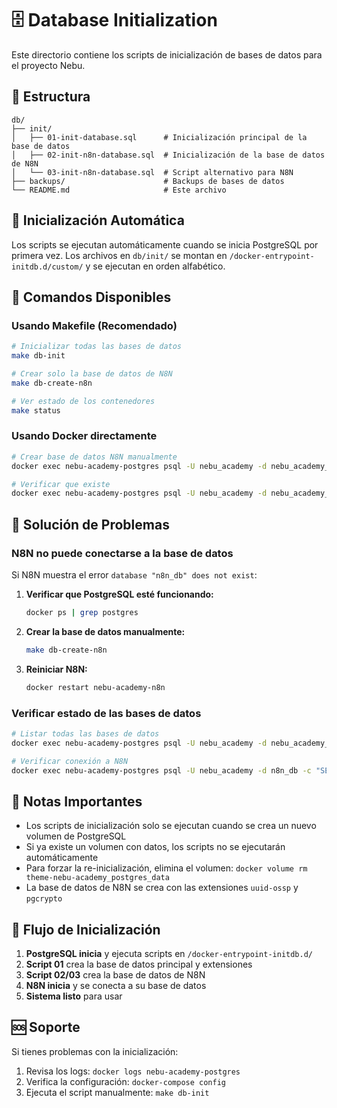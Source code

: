 # 🗄️ Database Initialization

Este directorio contiene los scripts de inicialización de bases de datos para el proyecto Nebu.

## 📁 Estructura

```
db/
├── init/
│   ├── 01-init-database.sql      # Inicialización principal de la base de datos
│   ├── 02-init-n8n-database.sql  # Inicialización de la base de datos de N8N
│   └── 03-init-n8n-database.sql  # Script alternativo para N8N
├── backups/                      # Backups de bases de datos
└── README.md                     # Este archivo
```

## 🚀 Inicialización Automática

Los scripts se ejecutan automáticamente cuando se inicia PostgreSQL por primera vez. Los archivos en `db/init/` se montan en `/docker-entrypoint-initdb.d/custom/` y se ejecutan en orden alfabético.

## 🔧 Comandos Disponibles

### Usando Makefile (Recomendado)

```bash
# Inicializar todas las bases de datos
make db-init

# Crear solo la base de datos de N8N
make db-create-n8n

# Ver estado de los contenedores
make status
```

### Usando Docker directamente

```bash
# Crear base de datos N8N manualmente
docker exec nebu-academy-postgres psql -U nebu_academy -d nebu_academy_dev -c "CREATE DATABASE n8n_db;"

# Verificar que existe
docker exec nebu-academy-postgres psql -U nebu_academy -d nebu_academy_dev -c "\l" | grep n8n
```

## 🐛 Solución de Problemas

### N8N no puede conectarse a la base de datos

Si N8N muestra el error `database "n8n_db" does not exist`:

1. **Verificar que PostgreSQL esté funcionando:**
   ```bash
   docker ps | grep postgres
   ```

2. **Crear la base de datos manualmente:**
   ```bash
   make db-create-n8n
   ```

3. **Reiniciar N8N:**
   ```bash
   docker restart nebu-academy-n8n
   ```

### Verificar estado de las bases de datos

```bash
# Listar todas las bases de datos
docker exec nebu-academy-postgres psql -U nebu_academy -d nebu_academy_dev -c "\l"

# Verificar conexión a N8N
docker exec nebu-academy-postgres psql -U nebu_academy -d n8n_db -c "SELECT 1;"
```

## 📝 Notas Importantes

- Los scripts de inicialización solo se ejecutan cuando se crea un nuevo volumen de PostgreSQL
- Si ya existe un volumen con datos, los scripts no se ejecutarán automáticamente
- Para forzar la re-inicialización, elimina el volumen: `docker volume rm theme-nebu-academy_postgres_data`
- La base de datos de N8N se crea con las extensiones `uuid-ossp` y `pgcrypto`

## 🔄 Flujo de Inicialización

1. **PostgreSQL inicia** y ejecuta scripts en `/docker-entrypoint-initdb.d/`
2. **Script 01** crea la base de datos principal y extensiones
3. **Script 02/03** crea la base de datos de N8N
4. **N8N inicia** y se conecta a su base de datos
5. **Sistema listo** para usar

## 🆘 Soporte

Si tienes problemas con la inicialización:

1. Revisa los logs: `docker logs nebu-academy-postgres`
2. Verifica la configuración: `docker-compose config`
3. Ejecuta el script manualmente: `make db-init`